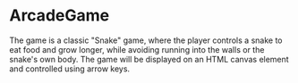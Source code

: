 # ArcadeGame

The game is a classic "Snake" game, where the player controls a snake to eat food and grow longer, while avoiding running into the walls or the snake's own body. The game will be displayed on an HTML canvas element and controlled using arrow keys.
